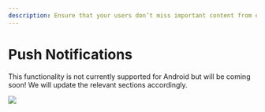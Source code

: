 ```yaml
---
description: Ensure that your users don’t miss important content from each other.
---
```


# Push Notifications

This functionality is not currently supported for Android but will be coming soon! We will update the relevant sections accordingly.

![](<../../../.gitbook/assets/image (57).png>)
